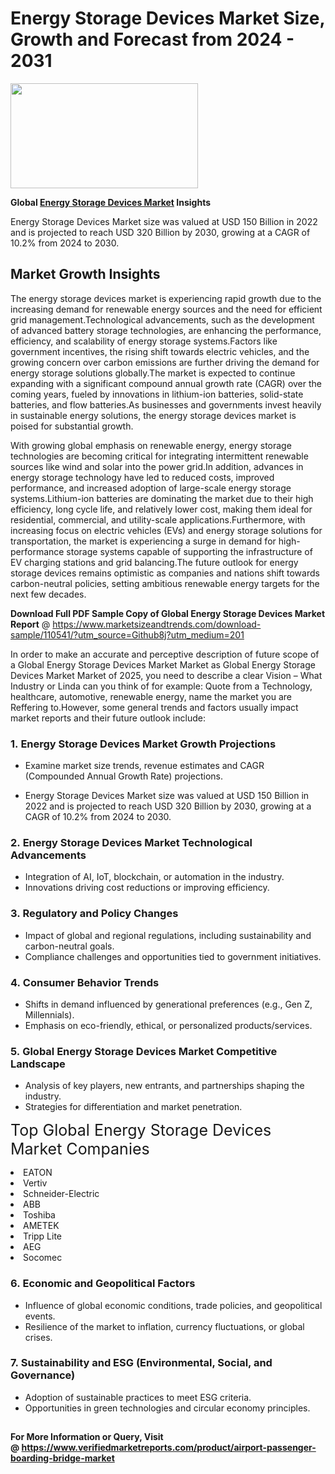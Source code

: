 <H1>Energy Storage Devices Market Size, Growth and Forecast from 2024 - 2031</H1><img class="aligncenter size-medium wp-image-584254" src="https://thirdeyenews.in/wp-content/uploads/2024/09/Global-Market-Research-300x168.jpeg" alt="" width="300" height="168" /><p><strong>Global&nbsp;<a href="https://www.marketsizeandtrends.com/download-sample/110541/?utm_source=Github8j?utm_medium=201">Energy Storage Devices Market</a> Insights</strong></p><p>Energy Storage Devices Market size was valued at USD 150 Billion in 2022 and is projected to reach USD 320 Billion by 2030, growing at a CAGR of 10.2% from 2024 to 2030.</p><p><h2>Market Growth Insights</h2> <p>The energy storage devices market is experiencing rapid growth due to the increasing demand for renewable energy sources and the need for efficient grid management.Technological advancements, such as the development of advanced battery storage technologies, are enhancing the performance, efficiency, and scalability of energy storage systems.Factors like government incentives, the rising shift towards electric vehicles, and the growing concern over carbon emissions are further driving the demand for energy storage solutions globally.The market is expected to continue expanding with a significant compound annual growth rate (CAGR) over the coming years, fueled by innovations in lithium-ion batteries, solid-state batteries, and flow batteries.As businesses and governments invest heavily in sustainable energy solutions, the energy storage devices market is poised for substantial growth.</p> <p>With growing global emphasis on renewable energy, energy storage technologies are becoming critical for integrating intermittent renewable sources like wind and solar into the power grid.In addition, advances in energy storage technology have led to reduced costs, improved performance, and increased adoption of large-scale energy storage systems.Lithium-ion batteries are dominating the market due to their high efficiency, long cycle life, and relatively lower cost, making them ideal for residential, commercial, and utility-scale applications.Furthermore, with increasing focus on electric vehicles (EVs) and energy storage solutions for transportation, the market is experiencing a surge in demand for high-performance storage systems capable of supporting the infrastructure of EV charging stations and grid balancing.The future outlook for energy storage devices remains optimistic as companies and nations shift towards carbon-neutral policies, setting ambitious renewable energy targets for the next few decades.</p> <p><span class=""><strong>Download Full PDF Sample Copy of Global Energy Storage Devices Market Report</strong> @ <a href="https://www.marketsizeandtrends.com/download-sample/110541/?utm_source=Github8j?utm_medium=201" target="_blank">https://www.marketsizeandtrends.com/download-sample/110541/?utm_source=Github8j?utm_medium=201</a></span></p><p>In order to make an accurate and perceptive description of future scope of a Global&nbsp;Energy Storage Devices Market Market as Global&nbsp;Energy Storage Devices Market Market of 2025, you need to describe a clear Vision &ndash; What Industry or Linda can you think of for example: Quote from a Technology, healthcare, automotive, renewable energy, name the market you are Reffering to.However, some general trends and factors usually impact market reports and their future outlook include:</p><h3>1.&nbsp;<strong>Energy Storage Devices Market Growth Projections</strong></h3><ul><li>Examine market size trends, revenue estimates and CAGR (Compounded Annual Growth Rate) projections.</li><li><p>Energy Storage Devices Market size was valued at USD 150 Billion in 2022 and is projected to reach USD 320 Billion by 2030, growing at a CAGR of 10.2% from 2024 to 2030.</p></li></ul><h3>2.&nbsp;<strong>Energy Storage Devices Market Technological Advancements</strong></h3><ul><li>Integration of AI, IoT, blockchain, or automation in the industry.</li><li>Innovations driving cost reductions or improving efficiency.</li></ul><h3>3.&nbsp;<strong>Regulatory and Policy Changes</strong></h3><ul><li>Impact of global and regional regulations, including sustainability and carbon-neutral goals.</li><li>Compliance challenges and opportunities tied to government initiatives.</li></ul><h3>4.&nbsp;<strong>Consumer Behavior Trends</strong></h3><ul><li>Shifts in demand influenced by generational preferences (e.g., Gen Z, Millennials).</li><li>Emphasis on eco-friendly, ethical, or personalized products/services.</li></ul><h3>5.&nbsp;<strong>Global Energy Storage Devices Market Competitive Landscape</strong></h3><ul><li>Analysis of key players, new entrants, and partnerships shaping the industry.</li><li>Strategies for differentiation and market penetration.</li></ul><p data-pm-slice="1 1 []"><span style="color: inherit; font-family: inherit; font-size: 25px;">Top Global Energy Storage Devices Market Companies</span></p><div class="" data-test-id=""><p><li>EATON</li><li> Vertiv</li><li> Schneider-Electric</li><li> ABB</li><li> Toshiba</li><li> AMETEK</li><li> Tripp Lite</li><li> AEG</li><li> Socomec</li></p></div><h3>6.&nbsp;<strong>Economic and Geopolitical Factors</strong></h3><ul><li>Influence of global economic conditions, trade policies, and geopolitical events.</li><li>Resilience of the market to inflation, currency fluctuations, or global crises.</li></ul><h3>7.&nbsp;<strong>Sustainability and ESG (Environmental, Social, and Governance)</strong></h3><ul><li>Adoption of sustainable practices to meet ESG criteria.</li><li>Opportunities in green technologies and circular economy principles.</li></ul><h2><strong style="font-size: 14px;">For More Information or Query, Visit @&nbsp;</strong><a style="background-color: #ffffff; font-size: 14px;" href="https://www.marketsizeandtrends.com/report/energy-storage-devices-market/" target="_blank">https://www.verifiedmarketreports.com/product/airport-passenger-boarding-bridge-market</a></h2>